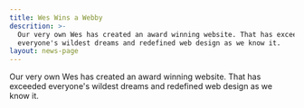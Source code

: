 ```yaml
---
title: Wes Wins a Webby
descrition: >-
  Our very own Wes has created an award winning website. That has exceeded
  everyone's wildest dreams and redefined web design as we know it.
layout: news-page
---
```


Our very own Wes has created an award winning website. That has exceeded everyone's wildest dreams and redefined web design as we know it.